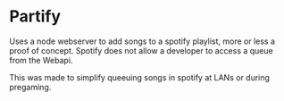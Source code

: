 # Partify
Uses a node webserver to add songs to a spotify playlist, more or less a proof of concept.
Spotify does not allow a developer to access a queue from the Webapi.

This was made to simplify queeuing songs in spotify at LANs or during pregaming. 
